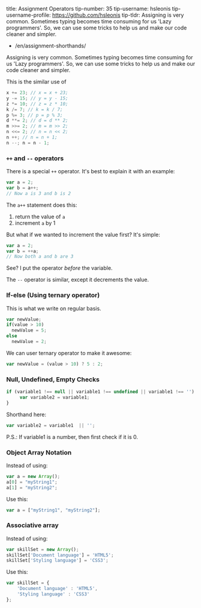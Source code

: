 

title: Assignment Operators
tip-number: 35
tip-username: hsleonis
tip-username-profile: https://github.com/hsleonis
tip-tldr: Assigning is very common. Sometimes typing becomes time consuming for us 'Lazy programmers'. So, we can use some tricks to help us and make our code cleaner and simpler.


  - /en/assignment-shorthands/



Assigning is very common. Sometimes typing becomes time consuming for us 'Lazy programmers'.
So, we can use some tricks to help us and make our code cleaner and simpler.

This is the similar use of

````javascript
x += 23; // x = x + 23;
y -= 15; // y = y - 15;
z *= 10; // z = z * 10;
k /= 7; // k = k / 7;
p %= 3; // p = p % 3;
d **= 2; // d = d ** 2;
m >>= 2; // m = m >> 2;
n <<= 2; // n = n << 2;
n ++; // n = n + 1;
n --; n = n - 1;

````

### `++` and `--` operators

There is a special `++` operator. It's best to explain it with an example:

````javascript
var a = 2;
var b = a++;
// Now a is 3 and b is 2
````

The `a++` statement does this:
  1. return the value of `a`
  2. increment `a` by 1

But what if we wanted to increment the value first? It's simple:

````javascript
var a = 2;
var b = ++a;
// Now both a and b are 3
````

See? I put the operator _before_ the variable.

The `--` operator is similar, except it decrements the value.

### If-else (Using ternary operator)

This is what we write on regular basis.

````javascript
var newValue;
if(value > 10) 
  newValue = 5;
else
  newValue = 2;
````

We can user ternary operator to make it awesome:

````javascript
var newValue = (value > 10) ? 5 : 2;
````

### Null, Undefined, Empty Checks

````javascript
if (variable1 !== null || variable1 !== undefined || variable1 !== '') {
     var variable2 = variable1;
}
````

Shorthand here:

````javascript
var variable2 = variable1  || '';
````
P.S.: If variable1 is a number, then first check if it is 0.

### Object Array Notation

Instead of using:

````javascript
var a = new Array();
a[0] = "myString1";
a[1] = "myString2";
````
Use this:

````javascript
var a = ["myString1", "myString2"];
````

### Associative array

Instead of using:

````javascript
var skillSet = new Array();
skillSet['Document language'] = 'HTML5';
skillSet['Styling language'] = 'CSS3';
````

Use this:

````javascript
var skillSet = {
    'Document language' : 'HTML5', 
    'Styling language' : 'CSS3'
};
````
